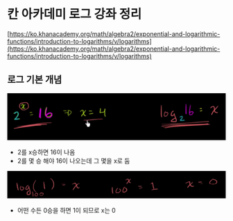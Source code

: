 # 칸 아카데미 로그 강좌 정리

[https://ko.khanacademy.org/math/algebra2/exponential-and-logarithmic-functions/introduction-to-logarithms/v/logarithms](https://ko.khanacademy.org/math/algebra2/exponential-and-logarithmic-functions/introduction-to-logarithms/v/logarithms)

## 로그 기본 개념

![](Khan-Logarithm_1.png)

- 2를 x승하면 16이 나옴
- 2를 몇 승 해야 16이 나오는데 그 몇을 x로 둠

![](Khan-Logarithm_2.png)

- 어떤 수든 0승을 하면 1이 되므로 x는 0
